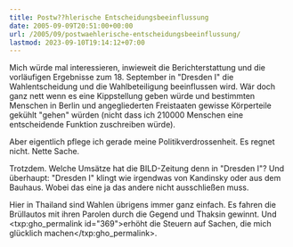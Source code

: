 ```yaml
---
title: Postw??hlerische Entscheidungsbeeinflussung
date: 2005-09-09T20:51:00+00:00
url: /2005/09/postwaehlerische-entscheidungsbeeinflussung/
lastmod: 2023-09-10T19:14:12+07:00
---
```

Mich würde mal interessieren, inwieweit die Berichterstattung und die vorläufigen Ergebnisse zum 18. September in "Dresden I" die Wahlentscheidung und die Wahlbeteiligung beeinflussen wird. Wär doch ganz nett wenn es eine Kippstellung geben würde und bestimmten Menschen in Berlin und angegliederten Freistaaten gewisse Körperteile gekühlt "gehen" würden (nicht dass ich 210000 Menschen eine entscheidende Funktion zuschreiben würde).

Aber eigentlich pflege ich gerade meine Politikverdrossenheit. Es regnet nicht. Nette Sache.

Trotzdem. Welche Umsätze hat die BILD-Zeitung denn in "Dresden I"? Und überhaupt: "Dresden I" klingt wie irgendwas von Kandinsky oder aus dem Bauhaus. Wobei das eine ja das andere nicht ausschließen muss.

Hier in Thailand sind Wahlen übrigens immer ganz einfach. Es fahren die Brüllautos mit ihren Parolen durch die Gegend und Thaksin gewinnt. Und <txp:gho_permalink id="369">erhöht die Steuern auf Sachen, die mich glücklich machen</txp:gho_permalink>.
